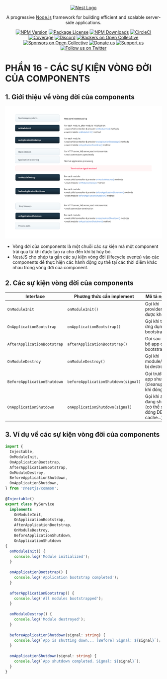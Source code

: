 <p align="center">
  <a href="http://nestjs.com/" target="blank"><img src="https://nestjs.com/img/logo-small.svg" width="120" alt="Nest Logo" /></a>
</p>

[circleci-image]: https://img.shields.io/circleci/build/github/nestjs/nest/master?token=abc123def456
[circleci-url]: https://circleci.com/gh/nestjs/nest

  <p align="center">A progressive <a href="http://nodejs.org" target="_blank">Node.js</a> framework for building efficient and scalable server-side applications.</p>
    <p align="center">
<a href="https://www.npmjs.com/~nestjscore" target="_blank"><img src="https://img.shields.io/npm/v/@nestjs/core.svg" alt="NPM Version" /></a>
<a href="https://www.npmjs.com/~nestjscore" target="_blank"><img src="https://img.shields.io/npm/l/@nestjs/core.svg" alt="Package License" /></a>
<a href="https://www.npmjs.com/~nestjscore" target="_blank"><img src="https://img.shields.io/npm/dm/@nestjs/common.svg" alt="NPM Downloads" /></a>
<a href="https://circleci.com/gh/nestjs/nest" target="_blank"><img src="https://img.shields.io/circleci/build/github/nestjs/nest/master" alt="CircleCI" /></a>
<a href="https://coveralls.io/github/nestjs/nest?branch=master" target="_blank"><img src="https://coveralls.io/repos/github/nestjs/nest/badge.svg?branch=master#9" alt="Coverage" /></a>
<a href="https://discord.gg/G7Qnnhy" target="_blank"><img src="https://img.shields.io/badge/discord-online-brightgreen.svg" alt="Discord"/></a>
<a href="https://opencollective.com/nest#backer" target="_blank"><img src="https://opencollective.com/nest/backers/badge.svg" alt="Backers on Open Collective" /></a>
<a href="https://opencollective.com/nest#sponsor" target="_blank"><img src="https://opencollective.com/nest/sponsors/badge.svg" alt="Sponsors on Open Collective" /></a>
  <a href="https://paypal.me/kamilmysliwiec" target="_blank"><img src="https://img.shields.io/badge/Donate-PayPal-ff3f59.svg" alt="Donate us"/></a>
    <a href="https://opencollective.com/nest#sponsor"  target="_blank"><img src="https://img.shields.io/badge/Support%20us-Open%20Collective-41B883.svg" alt="Support us"></a>
  <a href="https://twitter.com/nestframework" target="_blank"><img src="https://img.shields.io/twitter/follow/nestframework.svg?style=social&label=Follow" alt="Follow us on Twitter"></a>
</p>
  <!--[![Backers on Open Collective](https://opencollective.com/nest/backers/badge.svg)](https://opencollective.com/nest#backer)
  [![Sponsors on Open Collective](https://opencollective.com/nest/sponsors/badge.svg)](https://opencollective.com/nest#sponsor)-->

# PHẦN 16 - CÁC SỰ KIỆN VÒNG ĐỜI CỦA COMPONENTS

## 1. Giới thiệu về vòng đời của components

<img src="../../assets/lesson16/lifecycle-events.png" alt="Lifecycle Events" width="600"/>

- Vòng đời của components là một chuỗi các sự kiện mà một component trải qua từ khi được tạo ra cho đến khi bị hủy bỏ.
- NestJS cho phép ta gắn các sự kiện vòng đời (lifecycle events) vào các components để thực hiện các hành động cụ thể tại các thời điểm khác nhau trong vòng đời của component.

## 2. Các sự kiện vòng đời của components

| Interface                        | Phương thức cần implement           | Mô tả ngắn gọn                                                  |
|----------------------------------|-------------------------------------|------------------------------------------------------------------|
| `OnModuleInit`                   | `onModuleInit()`                    | Gọi khi provider/module được khởi tạo                           |
| `OnApplicationBootstrap`         | `onApplicationBootstrap()`         | Gọi khi toàn bộ ứng dụng đã bootstrap xong                      |
| `AfterApplicationBootstrap`      | `afterApplicationBootstrap()`      | Gọi sau khi toàn bộ app đã bootstrap xong                       |
| `OnModuleDestroy`                | `onModuleDestroy()`                | Gọi khi module/provider bị destroy                              |
| `BeforeApplicationShutdown`      | `beforeApplicationShutdown(signal)`| Gọi trước khi app shutdown (cleanup trước khi đóng app)         |
| `OnApplicationShutdown`          | `onApplicationShutdown(signal)`    | Gọi khi app đang shutdown (có thể xử lý đóng DB, clear cache...)|

## 3. Ví dụ về các sự kiện vòng đời của components

```ts
import {
  Injectable,
  OnModuleInit,
  OnApplicationBootstrap,
  AfterApplicationBootstrap,
  OnModuleDestroy,
  BeforeApplicationShutdown,
  OnApplicationShutdown,
} from '@nestjs/common';

@Injectable()
export class MyService
  implements
    OnModuleInit,
    OnApplicationBootstrap,
    AfterApplicationBootstrap,
    OnModuleDestroy,
    BeforeApplicationShutdown,
    OnApplicationShutdown
{
  onModuleInit() {
    console.log('Module initialized');
  }

  onApplicationBootstrap() {
    console.log('Application bootstrap completed');
  }

  afterApplicationBootstrap() {
    console.log('All modules bootstrapped');
  }

  onModuleDestroy() {
    console.log('Module destroyed');
  }

  beforeApplicationShutdown(signal: string) {
    console.log(`App is shutting down... [Before] Signal: ${signal}`);
  }

  onApplicationShutdown(signal: string) {
    console.log(`App shutdown completed. Signal: ${signal}`);
  }
}
```
